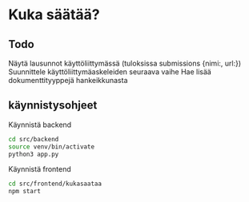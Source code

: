 # Kuka säätää?

## Todo
Näytä lausunnot käyttöliittymässä (tuloksissa submissions {nimi:, url:})
Suunnittele käyttöliittymäaskeleiden seuraava vaihe
Hae lisää dokumenttityyppejä hankeikkunasta

## käynnistysohjeet

Käynnistä backend
```bash
cd src/backend
source venv/bin/activate
python3 app.py
```

Käynnistä frontend

```bash
cd src/frontend/kukasaataa
npm start
```

